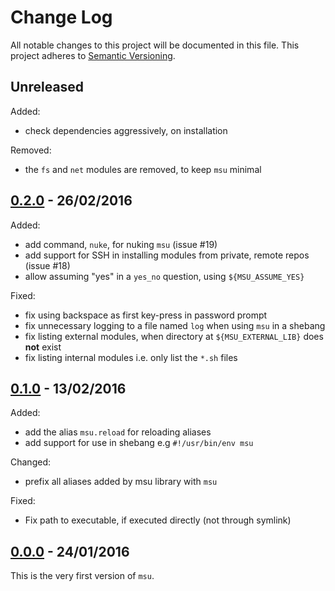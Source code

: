 
# Change Log

All notable changes to this project will be documented in this file.
This project adheres to [Semantic Versioning](http://semver.org/).


## Unreleased

Added:

* check dependencies aggressively, on installation

Removed:

* the `fs` and `net` modules are removed, to keep `msu` minimal


## [0.2.0][0.2.0] - 26/02/2016

Added:

* add command, `nuke`, for nuking `msu` (issue #19)
* add support for SSH in installing modules from private, remote repos (issue #18)
* allow assuming "yes" in a `yes_no` question, using `${MSU_ASSUME_YES}`

Fixed:

* fix using backspace as first key-press in password prompt
* fix unnecessary logging to a file named `log` when using `msu` in a shebang
* fix listing external modules, when directory at `${MSU_EXTERNAL_LIB}` does **not** exist
* fix listing internal modules i.e. only list the `*.sh` files


## [0.1.0][0.1.0] - 13/02/2016

Added:

* add the alias `msu.reload` for reloading aliases
* add support for use in shebang e.g `#!/usr/bin/env msu`

Changed:

* prefix all aliases added by msu library with `msu`

Fixed:

* Fix path to executable, if executed directly (not through symlink)


## [0.0.0][0.0.0] - 24/01/2016

This is the very first version of `msu`.


<!-- Release links are placed here for easier updating -->
[0.0.0]:https://github.com/GochoMugo/msu/releases/tag/0.0.0
[0.1.0]:https://github.com/GochoMugo/msu/releases/tag/0.1.0
[0.2.0]:https://github.com/GochoMugo/msu/releases/tag/0.2.0

